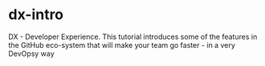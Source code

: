 # dx-intro
DX - Developer Experience. This tutorial introduces some of the features in the GitHub eco-system that will make your team go faster - in a very DevOpsy way
